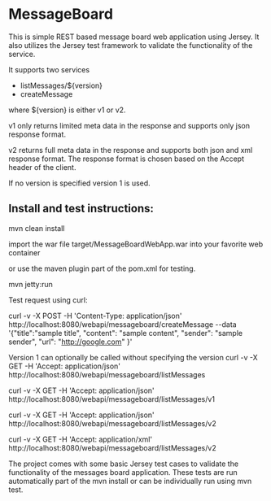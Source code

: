 MessageBoard
============

This is simple REST based message board web application using Jersey.
It also utilizes the Jersey test framework to validate the functionality of the service.

It supports two services

* listMessages/${version}
* createMessage

where ${version} is either v1 or v2.

  v1 only returns limited meta data in the response and supports only json response format.

  v2 returns full meta data in the response and supports both json and xml response format. 
     The response format is chosen based on the Accept header of the client.

If no version is specified version 1 is used.


Install and test instructions:
--------------

  mvn clean install

import the war file target/MessageBoardWebApp.war into your favorite web container

or use the maven plugin part of the pom.xml for testing.

  mvn jetty:run

Test request using curl:

  curl -v -X POST -H 'Content-Type: application/json' http://localhost:8080/webapi/messageboard/createMessage --data '{"title":"sample title", "content": "sample content", "sender": "sample sender", "url": "http://google.com" }'


Version 1 can optionally be called without specifying the version
  curl -v -X GET -H 'Accept: application/json'  http://localhost:8080/webapi/messageboard/listMessages

  curl -v -X GET -H 'Accept: application/json'  http://localhost:8080/webapi/messageboard/listMessages/v1

  curl -v -X GET -H 'Accept: application/json'  http://localhost:8080/webapi/messageboard/listMessages/v2

  curl -v -X GET -H 'Accept: application/xml'  http://localhost:8080/webapi/messageboard/listMessages/v2

The project comes with some basic Jersey test cases to validate the functionality of the messages board application. These tests are run automatically part of the mvn install or can be individually run using mvn test.


